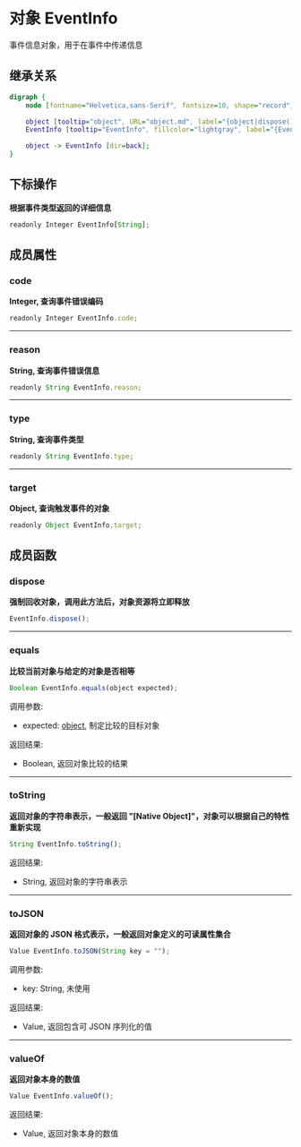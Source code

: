 # 对象 EventInfo
事件信息对象，用于在事件中传递信息

## 继承关系
```dot
digraph {
    node [fontname="Helvetica,sans-Serif", fontsize=10, shape="record", style="filled", fillcolor="white"];

    object [tooltip="object", URL="object.md", label="{object|dispose()\lequals()\ltoString()\ltoJSON()\lvalueOf()\l}"];
    EventInfo [tooltip="EventInfo", fillcolor="lightgray", label="{EventInfo|operator[String]\l|code\lreason\ltype\ltarget\l}"];

    object -> EventInfo [dir=back];
}
```

## 下标操作
        
**根据事件类型返回的详细信息**

```JavaScript
readonly Integer EventInfo[String];
```

## 成员属性
        
### code
**Integer, 查询事件错误编码**

```JavaScript
readonly Integer EventInfo.code;
```

--------------------------
### reason
**String, 查询事件错误信息**

```JavaScript
readonly String EventInfo.reason;
```

--------------------------
### type
**String, 查询事件类型**

```JavaScript
readonly String EventInfo.type;
```

--------------------------
### target
**Object, 查询触发事件的对象**

```JavaScript
readonly Object EventInfo.target;
```

## 成员函数
        
### dispose
**强制回收对象，调用此方法后，对象资源将立即释放**

```JavaScript
EventInfo.dispose();
```

--------------------------
### equals
**比较当前对象与给定的对象是否相等**

```JavaScript
Boolean EventInfo.equals(object expected);
```

调用参数:
* expected: [object](object.md), 制定比较的目标对象

返回结果:
* Boolean, 返回对象比较的结果

--------------------------
### toString
**返回对象的字符串表示，一般返回 "[Native Object]"，对象可以根据自己的特性重新实现**

```JavaScript
String EventInfo.toString();
```

返回结果:
* String, 返回对象的字符串表示

--------------------------
### toJSON
**返回对象的 JSON 格式表示，一般返回对象定义的可读属性集合**

```JavaScript
Value EventInfo.toJSON(String key = "");
```

调用参数:
* key: String, 未使用

返回结果:
* Value, 返回包含可 JSON 序列化的值

--------------------------
### valueOf
**返回对象本身的数值**

```JavaScript
Value EventInfo.valueOf();
```

返回结果:
* Value, 返回对象本身的数值

